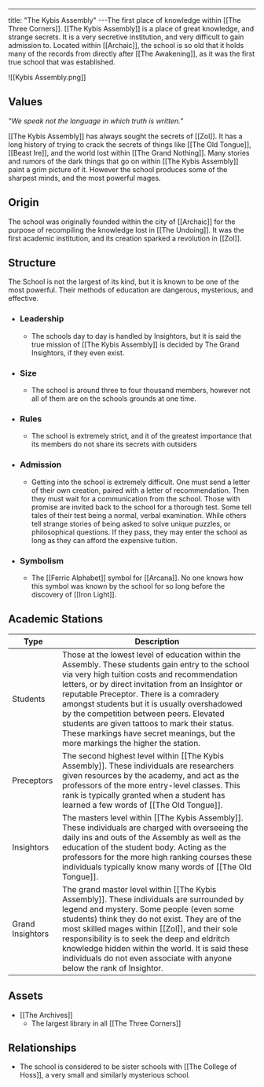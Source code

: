 ---
title: "The Kybis Assembly"
---The first place of knowledge within [[The Three Corners]]. [[The Kybis Assembly]] is a place of great knowledge, and strange secrets. It is a very secretive institution, and very difficult to gain admission to. Located within [[Archaic]], the school is so old that it holds many of the records from directly after [[The Awakening]], as it was the first true school that was established.

![[Kybis Assembly.png]]

## Values
*"We speak not the language in which truth is written."*

[[The Kybis Assembly]] has always sought the secrets of [[Zol]]. It has a long history of trying to crack the secrets of things like [[The Old Tongue]], [[Beast Ire]], and the world lost within [[The Grand Nothing]]. Many stories and rumors of the dark things that go on within [[The Kybis Assembly]] paint a grim picture of it. However the school produces some of the sharpest minds, and the most powerful mages.

## Origin
The school was originally founded within the city of [[Archaic]] for the purpose of recompiling the knowledge lost in [[The Undoing]]. It was the first academic institution, and its creation sparked a revolution in [[Zol]].

## Structure
The School is not the largest of its kind, but it is known to be one of the most powerful. Their methods of education are dangerous, mysterious, and effective.
- ### Leadership
	- The schools day to day is handled by Insightors, but it is said the true mission of [[The Kybis Assembly]] is decided by The Grand Insightors, if they even exist.
- ### Size
	- The school is around three to four thousand members, however not all of them are on the schools grounds at one time.
- ### Rules
	- The school is extremely strict, and it of the greatest importance that its members do not share its secrets with outsiders
- ### Admission
	- Getting into the school is extremely difficult. One must send a letter of their own creation, paired with a letter of recommendation. Then they must wait for a communication from the school. Those with promise are invited back to the school for a thorough test. Some tell tales of their test being a normal, verbal examination. While others tell strange stories of being asked to solve unique puzzles, or philosophical questions. If they pass, they may enter the school as long as they can afford the expensive tuition.
- ### Symbolism
	- The [[Ferric Alphabet]] symbol for [[Arcana]]. No one knows how this symbol was known by the school for so long before the discovery of [[Iron Light]].

## Academic Stations

| Type | Description |
| --- | --- |
| Students | Those at the lowest level of education within the Assembly. These students gain entry to the school via very high tuition costs and recommendation letters, or by direct invitation from an Insightor or reputable Preceptor. There is a comradery amongst students but it is usually overshadowed by the competition between peers. Elevated students are given tattoos to mark their status. These markings have secret meanings, but the more markings the higher the station. |
| Preceptors | The second highest level within [[The Kybis Assembly]]. These individuals are researchers given resources by the academy, and act as the professors of the more entry-level classes. This rank is typically granted when a student has learned a few words of [[The Old Tongue]]. |
| Insightors | The masters level within [[The Kybis Assembly]]. These individuals are charged with overseeing the daily ins and outs of the Assembly as well as the education of the student body. Acting as the professors for the more high ranking courses these individuals typically know many words of [[The Old Tongue]]. |
| Grand Insightors | The grand master level within [[The Kybis Assembly]]. These individuals are surrounded by legend and mystery. Some people (even some students) think they do not exist. They are of the most skilled mages within [[Zol]], and their sole responsibility is to seek the deep and eldritch knowledge hidden within the world. It is said these individuals do not even associate with anyone below the rank of Insightor. |


## Assets
- [[The Archives]]
	- The largest library in all [[The Three Corners]]

## Relationships
- The school is considered to be sister schools with [[The College of Hoss]], a very small and similarly mysterious school.

